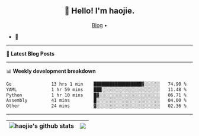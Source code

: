 <h2 align="center">👋 Hello! I'm haojie.</h2>
<p align="center">
  <a href="https://aoyouer.com">Blog</a> •
</p>


- 🔭 


-------

**📝 Latest Blog Posts**


-------

📊 **Weekly development breakdown**
<!--START_SECTION:waka-->

```txt
Go               13 hrs 1 min    ██████████████████▓░░░░░░   74.90 %
YAML             1 hr 59 mins    ███░░░░░░░░░░░░░░░░░░░░░░   11.48 %
Python           1 hr 10 mins    █▓░░░░░░░░░░░░░░░░░░░░░░░   06.71 %
Assembly         41 mins         █░░░░░░░░░░░░░░░░░░░░░░░░   04.00 %
Other            24 mins         ▓░░░░░░░░░░░░░░░░░░░░░░░░   02.36 %
```

<!--END_SECTION:waka-->

-------



| <img align="center" src="https://github-readme-stats.vercel.app/api?username=haojie06&show_icons=true&theme=graywhite&show_icons=true&count_private=true&include_all_commits=true&hide_border=true" alt="haojie's github stats" /> | <img align="center" src="https://github-readme-stats.vercel.app/api/top-langs/?username=haojie06&layout=compact&theme=graywhite&hide_border=true&hide=css,html" /> |
| ------------- | ------------- |


